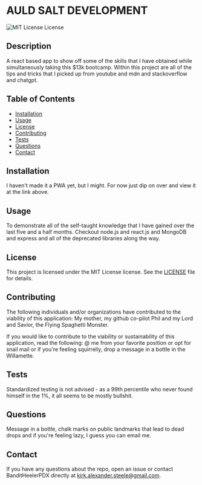 # AULD SALT DEVELOPMENT

![MIT License License](https://img.shields.io/badge/license-MIT%20License-blue.svg)

## Description

A react based app to show off some of the skills that I have obtained while simultaneously taking this $13k bootcamp. Within this project are all of the tips and tricks that I picked up from youtube and mdn and stackoverflow and chatgpt.

## Table of Contents

- [Installation](https://github.com/banditheelerpdx/auld=salt-development#installation)
- [Usage](https://github.com/banditheelerpdx/auld=salt-development#usage)
- [License](https://github.com/banditheelerpdx/auld=salt-development#license)
- [Contributing](https://github.com/banditheelerpdx/auld=salt-development#contributing)
- [Tests](https://github.com/banditheelerpdx/auld=salt-development#tests)
- [Questions](https://github.com/banditheelerpdx/auld=salt-development#questions)
- [Contact](https://github.com/banditheelerpdx/auld=salt-development#contact)

## Installation

I haven't made it a PWA yet, but I might. For now just dip on over and view it at the link above.

## Usage

To demonstrate all of the self-taught knowledge that I have gained over the last five and a half months. Checkout node.js and react.js and MongoDB and express and all of the deprecated libraries along the way.

## License

This project is licensed under the MIT License license. See the [LICENSE](https://opensource.org/licenses/MIT) file for details.

## Contributing

The following individuals and/or organizations have contributed to the viability of this application:
My mother, my github co-pilot Phil and my Lord and Savior, the Flying Spaghetti Monster.

If you would like to contribute to the viability or sustainability of this application, read the following:
@ me from your favorite position or opt for snail mail or if you're feeling squirrelly, drop a message in a bottle in the Willamette.

## Tests

Standardized testing is not advised - as a 99th percentile who never found himself in the 1%, it all seems to be mostly bullshit.

## Questions

Message in a bottle, chalk marks on public landmarks that lead to dead drops and if you're feeling lazy, I guess you can email me.

## Contact

If you have any questions about the repo, open an issue or contact BanditHeelerPDX directly at kirk.alexander.steele@gmail.com.
